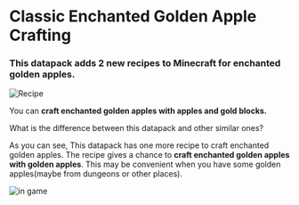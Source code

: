 # Classic Enchanted Golden Apple Crafting

### This datapack adds 2 new recipes to Minecraft for enchanted golden apples.

![Recipe](https://cdn.modrinth.com/data/cached_images/419f037011c56cbef541d48052821383d5be67ed.png)

You can **craft enchanted golden apples with apples and gold blocks.**

What is the difference between this datapack and other similar ones?

As you can see, This datapack has one more recipe to craft enchanted golden apples. The recipe gives a chance to **craft enchanted golden apples with golden apples**. This may be convenient when you have some golden apples(maybe from dungeons or other places).

![in game](https://cdn.modrinth.com/data/cached_images/b6e66057af924519a2fd75a98c28b30ac210401d.png)
